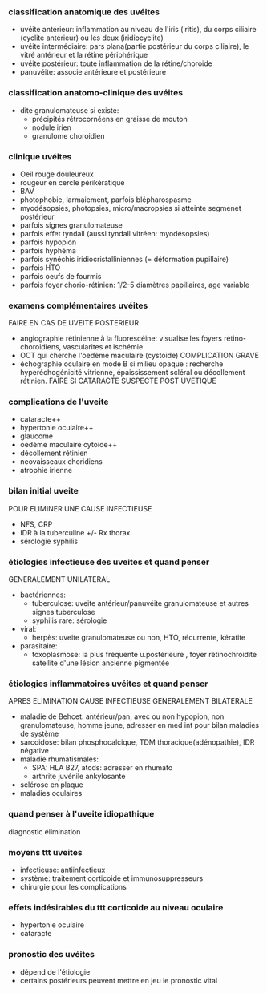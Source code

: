 ### classification anatomique des uvéites
- uvéite antérieur: inflammation au niveau de l'iris (iritis), du corps ciliaire (cyclite antérieur) ou les deux (iridiocyclite)
- uvéite intermédiaire: pars plana(partie postérieur du corps ciliaire), le vitré antérieur et la rétine périphérique
- uvéite postérieur: toute inflammation de la rétine/choroide
- panuvéite: associe antérieure et postérieure

### classification anatomo-clinique des uvéites
- dite granulomateuse si existe:
    - précipités rétrocornéens en graisse de mouton
    - nodule irien
    - granulome choroidien

### clinique uvéites
- Oeil rouge douleureux
- rougeur en cercle périkératique
- BAV
- photophobie, larmaiement, parfois blépharospasme
- myodésopsies, photopsies, micro/macropsies si atteinte segmenet postérieur
- parfois signes granulomateuse
- parfois effet tyndall (aussi tyndall vitréen: myodésopsies)
- parfois hypopion
- parfois hyphéma
- parfois synéchis iridiocristalliniennes (= déformation pupillaire)
- parfois HTO
- parfois oeufs de fourmis
- parfois foyer chorio-rétinien: 1/2-5 diamètres papillaires, age variable

### examens complémentaires uvéites
FAIRE EN CAS DE UVEITE POSTERIEUR
- angiographie rétinienne à la fluorescéine: visualise les foyers rétino-choroidiens, vascularites et ischémie
- OCT qui cherche l'oedème maculaire (cystoide) COMPLICATION GRAVE
- échographie oculaire en mode B si milieu opaque : recherche hyperéchogénicité vitrienne, épaississement scléral ou décollement rétinien. FAIRE SI CATARACTE SUSPECTE POST UVETIQUE 

### complications de l'uveite
- cataracte++
- hypertonie oculaire++
- glaucome
- oedème maculaire cytoide++
- décollement rétinien
- neovaisseaux choridiens
- atrophie irienne

### bilan initial uveite
POUR ELIMINER UNE CAUSE INFECTIEUSE
- NFS, CRP
- IDR à la tuberculine +/- Rx thorax
- sérologie syphilis

### étiologies infectieuse des uveites et quand penser
GENERALEMENT UNILATERAL
- bactériennes:
    - tuberculose: uveite antérieur/panuvéite granulomateuse et autres signes tuberculose
    - syphilis rare: sérologie 
- viral:
    - herpès: uveite granulomateuse ou non, HTO, récurrente, kératite
- parasitaire:
    - toxoplasmose: la plus fréquente u.postérieure , foyer rétinochroidite satellite d'une lésion ancienne pigmentée

### étiologies inflammatoires uvéites et quand penser 
APRES ELIMINATION CAUSE INFECTIEUSE
GENERALEMENT BILATERALE
- maladie de Behcet: antérieur/pan, avec ou non hypopion, non granulomateuse, homme jeune, adresser en med int pour bilan maladies de système
- sarcoidose: bilan phosphocalcique, TDM thoracique(adénopathie), IDR négative
- maladie rhumatismales:
    - SPA: HLA B27, atcds: adresser en rhumato
    - arthrite juvénile ankylosante
- sclérose en plaque
- maladies oculaires

### quand penser à l'uveite idiopathique
diagnostic élimination

### moyens ttt uveites
- infectieuse: antiinfectieux
- système: traitement corticoide et immunosuppresseurs
- chirurgie pour les complications

### effets indésirables du ttt corticoide au niveau oculaire
- hypertonie oculaire
- cataracte

### pronostic des uvéites
- dépend de l'étiologie
- certains postérieurs peuvent mettre en jeu le pronostic vital
